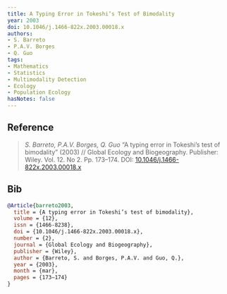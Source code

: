 ```yaml
---
title: A Typing Error in Tokeshi’s Test of Bimodality
year: 2003
doi: 10.1046/j.1466-822x.2003.00018.x
authors:
- S. Barreto
- P.A.V. Borges
- Q. Guo
tags:
- Mathematics
- Statistics
- Multimodality Detection
- Ecology
- Population Ecology
hasNotes: false
---
```


## Reference

> <i>S. Barreto, P.A.V. Borges, Q. Guo</i> “A typing error in Tokeshi’s test of bimodality” (2003) // Global Ecology and Biogeography. Publisher: Wiley. Vol.&nbsp;12. No&nbsp;2. Pp.&nbsp;173–174. DOI:&nbsp;<a href='https://doi.org/10.1046/j.1466-822x.2003.00018.x'>10.1046/j.1466-822x.2003.00018.x</a>

## Bib

```bib
@Article{barreto2003,
  title = {A typing error in Tokeshi’s test of bimodality},
  volume = {12},
  issn = {1466-8238},
  doi = {10.1046/j.1466-822x.2003.00018.x},
  number = {2},
  journal = {Global Ecology and Biogeography},
  publisher = {Wiley},
  author = {Barreto, S. and Borges, P.A.V. and Guo, Q.},
  year = {2003},
  month = {mar},
  pages = {173–174}
}
```
